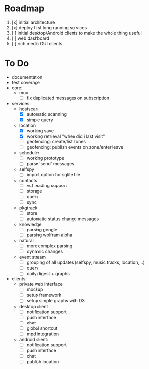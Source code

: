 Roadmap
=======

1. [x] initial architecture
2. [x] deploy first long running services
3. [ ] initial desktop/Android clients to make the whole thing useful
4. [ ] web dashboard
5. [ ] rich media GUI clients

To Do
=======

* documentation
* test coverage
* core:
	- mux
		+ [ ] fix duplicated messages on subscription
* services:
	- hostscan
		+ [x] automatic scanning
		+ [x] simple query
	- location
		+ [x] working save
		+ [x] working retrieval "when did i last visit"
		+ [ ] geofencing: create/list zones
		+ [ ] geofencing: publish events on zone/enter leave
	- scheduler
		+ [ ] working prototype
		+ [ ] parse 'send' messages
	- selfspy
		+ [ ] import option for sqlite file
	- contacts
		+ [ ] vcf reading support
		+ [ ] storage
		+ [ ] query
		+ [ ] sync
	- pkgtrack
		+ [ ] store
		+ [ ] automatic status change messages
	- knowledge
		+ [ ] parsing google
		+ [ ] parsing wolfram alpha
	- natural
		+ [ ] more complex parsing
		+ [ ] dynamic changes
	- event stream
		+ [ ] grouping of all updates (selfspy, music tracks, location, ..)
		+ [ ] query
		+ [ ] daily digest + graphs
* clients:
	- private web interface
		+ [ ] mockup
		+ [ ] setup framework
		+ [ ] setup simple graphs with D3
	- desktop client
		+ [ ] notification support
		+ [ ] push interface
		+ [ ] chat
		+ [ ] global shortcut
		+ [ ] mpd integration
	- android client:
		+ [ ] notification support
		+ [ ] push interface
		+ [ ] chat
		+ [ ] publish location

